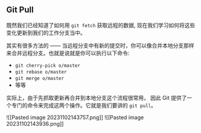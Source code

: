 ## Git Pull

既然我们已经知道了如何用 `git fetch` 获取远程的数据, 现在我们学习如何将这些变化更新到我们的工作分支当中。

其实有很多方法的 —— 当远程分支中有新的提交时，你可以像合并本地分支那样来合并远程分支。也就是说就是你可以执行以下命令:

- `git cherry-pick o/master`
- `git rebase o/master`
- `git merge o/master`
- 等等

实际上，由于先抓取更新再合并到本地分支这个流程很常用，
因此 Git 提供了一个专门的命令来完成这两个操作。它就是我们要讲的 `git pull`。

![[Pasted image 20231102143757.png]]
![[Pasted image 20231102143936.png]]